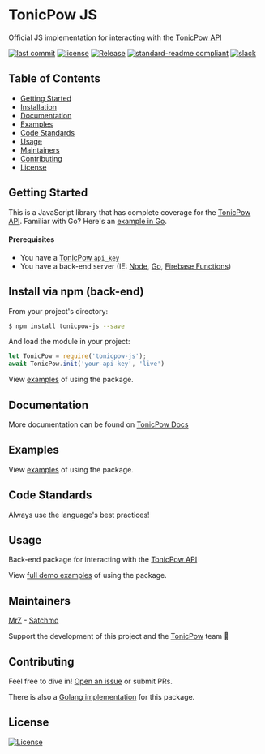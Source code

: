 # TonicPow JS
Official JS implementation for interacting with the [TonicPow API](https://docs.tonicpow.com)

[![last commit](https://img.shields.io/github/last-commit/tonicpow/tonicpow-js.svg?style=flat)](https://github.com/tonicpow/tonicpow-js/commits/master)
[![license](https://img.shields.io/badge/license-Open%20BSV-brightgreen.svg?style=flat)](/LICENSE)
[![Release](https://img.shields.io/github/release-pre/tonicpow/tonicpow-js.svg?style=flat)](https://github.com/tonicpow/tonicpow-js/releases)
[![standard-readme compliant](https://img.shields.io/badge/standard--readme-OK-green.svg?style=flat)](https://github.com/RichardLitt/standard-readme)
[![slack](https://img.shields.io/badge/slack-tonicpow-orange.svg?style=flat)](https://atlantistic.slack.com/app_redirect?channel=tonicpow)

## Table of Contents
- [Getting Started](#getting-started)
- [Installation](#install-via-npm-back-end)
- [Documentation](#documentation)
- [Examples](#examples)
- [Code Standards](#code-standards)
- [Usage](#usage)
- [Maintainers](#maintainers)
- [Contributing](#contributing)
- [License](#license)

## Getting Started
This is a JavaScript library that has complete coverage for the [TonicPow API](https://docs.tonicpow.com).
Familiar with Go? Here's an [example in Go](https://github.com/tonicpow/go-tonicpow).

#### Prerequisites
- You have a [TonicPow `api_key`](https://docs.tonicpow.com)
- You have a back-end server (IE: [Node](https://nodejs.org/en/), [Go](https://golang.org/), [Firebase Functions](https://firebase.google.com/docs/functions))

## Install via npm (back-end)
From your project's directory:
```bash
$ npm install tonicpow-js --save
``` 

And load the module in your project:
```javascript 
let TonicPow = require('tonicpow-js');
await TonicPow.init('your-api-key', 'live')
```

View [examples](examples/examples.js) of using the package.    

## Documentation
More documentation can be found on [TonicPow Docs](https://docs.tonicpow.com)

## Examples
View [examples](examples/examples.js) of using the package.

## Code Standards
Always use the language's best practices!

## Usage
Back-end package for interacting with the [TonicPow API](https://docs.tonicpow.com)

View [full demo examples](examples/examples.js) of using the package.

## Maintainers
[MrZ](https://github.com/mrz1836) - [Satchmo](https://github.com/rohenaz)
                                                                                                                                                           
Support the development of this project and the [TonicPow](https://tonicpow.com/) team 🙏

## Contributing
Feel free to dive in! [Open an issue](https://github.com/tonicpow/tonicpow-js/issues/new) or submit PRs.

There is also a [Golang implementation](https://github.com/tonicpow/go-tonicpow) for this package.

## License
[![License](https://img.shields.io/badge/license-Open%20BSV-brightgreen.svg?style=flat)](/LICENSE)

